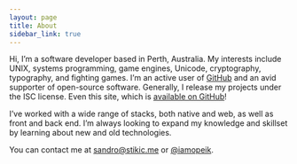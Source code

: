 ```yaml
---
layout: page
title: About
sidebar_link: true
---
```

Hi, I’m a software developer based in Perth, Australia. My interests include
UNIX, systems programming, game engines, Unicode, cryptography, typography, and
fighting games. I’m an active user of [GitHub](https://github.com/opeik) and an
avid supporter of open-source software. Generally, I release my projects under
the ISC license. Even this site, which is
[available on GitHub](https://github.com/opeik/stikic.me)!

I’ve worked with a wide range of stacks, both native and web, as well as front
and back end. I’m always looking to expand my knowledge and skillset
by learning about new and old technologies.

You can contact me at [sandro@stikic.me](mailto:sandro@stikic.me) or
[@iamopeik](https://twitter.com/iamopeik).
